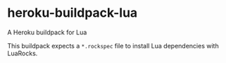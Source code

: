 # heroku-buildpack-lua

A Heroku buildpack for Lua

This buildpack expects a `*.rockspec` file
to install Lua dependencies with LuaRocks.
